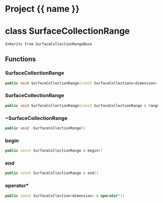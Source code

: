 <script setup>
import {useRoute} from 'vitepress'
const {path} = useRoute()
const tokens = path.split('/')
const words = tokens[2].split('-');
for (let i = 0; i < words.length; i++) {
    words[i] = words[i].charAt(0).toUpperCase() + words[i].slice(1);
    words[i] = words[i].replace('geode', 'Geode')
}
const name = words.join('-');
</script>
# Project {{ name }}

# class SurfaceCollectionRange


```cpp
Inherits from SurfaceCollectionRangeBase
```



## Functions

### SurfaceCollectionRange

```cpp
public void SurfaceCollectionRange(const SurfaceCollections<dimension> & boundaries)
```


### SurfaceCollectionRange

```cpp
public void SurfaceCollectionRange(const SurfaceCollectionRange & range)
```


### ~SurfaceCollectionRange

```cpp
public void ~SurfaceCollectionRange()
```


### begin

```cpp
public const SurfaceCollectionRange & begin()
```


### end

```cpp
public const SurfaceCollectionRange & end()
```


### operator*

```cpp
public const SurfaceCollection<dimension> & operator*()
```




